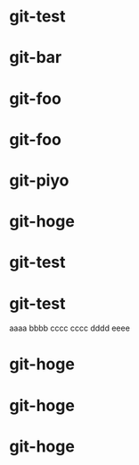 # git-test
# git-bar
# git-foo
# git-foo
# git-piyo
# git-hoge
# git-test
# git-test
aaaa
bbbb
cccc
cccc
dddd
eeee
# git-hoge
# git-hoge
# git-hoge
